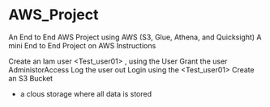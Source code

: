 # AWS_Project
An End to End AWS Project using AWS (S3, Glue, Athena, and Quicksight)
A  mini End to End Project on AWS
Instructions

Create an Iam user <Test_user01> , using the <Root> User
Grant the user AdministorAccess
Log the <Root> user out
Login using the <Test_user01>
Create an S3 Bucket 
  - a clous storage where all data is stored
